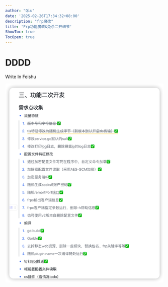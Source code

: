 ```yaml
---
author: "Qiu"
date: '2025-02-26T17:34:32+08:00'
description: "frp魔改"
title: 'Frp功能魔改&免杀二开细节'
ShowToc: true
TocOpen: true
---
```


# DDDD
Write In Feishu

![image-20250309113333511](pic/image-20250309113333511.png)